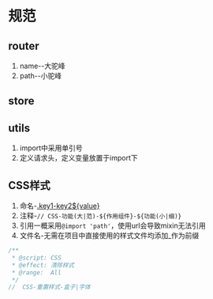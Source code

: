# 规范

## router

1. name--大驼峰
2. path--小驼峰

## store

## utils

1. import中采用单引号
2. 定义请求头，定义变量放置于import下

## CSS样式

1. 命名-[.key1-key2${value}](尽可能缩写)
2. 注释-`// CSS-功能(大|范)-${作用组件}-${功能(小|细)}`
3. 引用一概采用`@import 'path'`，使用url会导致mixin无法引用
4. 文件名-无需在项目中直接使用的样式文件均添加_作为前缀
```scss
/**
 * @script: CSS
 * @effect: 清除样式
 * @range:  All
 */
//  CSS-重置样式-盒子|字体
```